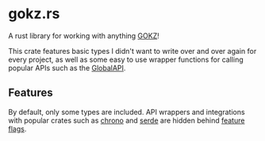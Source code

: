 # gokz.rs

A rust library for working with anything [GOKZ](https://github.com/KZGlobalTeam/gokz)!

This crate features basic types I didn't want to write over and over again for every project, as
well as some easy to use wrapper functions for calling popular APIs such as the
[GlobalAPI](https://kztimerglobal.com/swagger/index.html?urls.primaryName=V2).

## Features

By default, only some types are included. API wrappers and integrations with popular crates such as
[chrono](https://docs.rs/chrono) and [serde](https://docs.rs/serde) are hidden behind
[feature flags](https://doc.rust-lang.org/cargo/reference/features.html).

